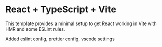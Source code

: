 # React + TypeScript + Vite

This template provides a minimal setup to get React working in Vite with HMR and some ESLint rules.

Added eslint config, prettier config, vscode settings